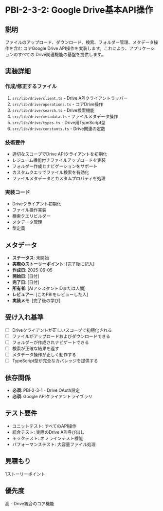 # PBI-2-3-2: Google Drive基本API操作

## 説明

ファイルのアップロード、ダウンロード、検索、フォルダー管理、メタデータ操作を含む
コアGoogle Drive API操作を実装します。これにより、アプリケーションのすべての
Drive関連機能の基盤を提供します。

## 実装詳細

### 作成/修正するファイル

1. `src/lib/drive/client.ts` - Drive APIクライアントラッパー
2. `src/lib/drive/operations.ts` - コアDrive操作
3. `src/lib/drive/search.ts` - Drive検索機能
4. `src/lib/drive/metadata.ts` - ファイルメタデータ操作
5. `src/lib/drive/types.ts` - Drive用TypeScript型
6. `src/lib/drive/constants.ts` - Drive関連の定数

### 技術要件

- 適切なスコープでDrive APIクライアントを初期化
- レジューム機能付きファイルアップロードを実装
- フォルダー作成とナビゲーションをサポート
- カスタムクエリでファイル検索を有効化
- ファイルメタデータとカスタムプロパティを処理

### 実装コード

- Driveクライアント初期化
- ファイル操作実装
- 検索クエリビルダー
- メタデータ管理
- 型定義

## メタデータ

- **ステータス**: 未開始
- **実際のストーリーポイント**: [完了後に記入]
- **作成日**: 2025-06-05
- **開始日**: [日付]
- **完了日**: [日付]
- **所有者**: [AIアシスタントIDまたは人間]
- **レビュアー**: [このPBIをレビューした人]
- **実装メモ**: [完了後の学び]

## 受け入れ基準

- [ ] Driveクライアントが正しいスコープで初期化される
- [ ] ファイルがアップロードおよびダウンロードできる
- [ ] フォルダーが作成されナビゲートできる
- [ ] 検索が正確な結果を返す
- [ ] メタデータ操作が正しく動作する
- [ ] TypeScript型が完全なカバレッジを提供する

## 依存関係

- **必須**: PBI-2-3-1 - Drive OAuth設定
- **必須**: Google APIクライアントライブラリ

## テスト要件

- ユニットテスト: すべてのAPI操作
- 統合テスト: 実際のDrive API呼び出し
- モックテスト: オフラインテスト機能
- パフォーマンステスト: 大容量ファイル処理

## 見積もり

1ストーリーポイント

## 優先度

高 - Drive統合のコア機能
